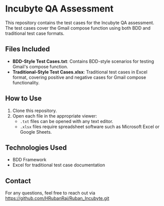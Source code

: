 # Incubyte QA Assessment

This repository contains the test cases for the Incubyte QA assessment. The test cases cover the Gmail compose function using both BDD and traditional test case formats.

## Files Included

- **BDD-Style Test Cases.txt**: Contains BDD-style scenarios for testing Gmail's compose function.
- **Traditional-Style Test Cases.xlsx**: Traditional test cases in Excel format, covering positive and negative cases for Gmail compose functionality.

## How to Use

1. Clone this repository.
2. Open each file in the appropriate viewer:
   - `.txt` files can be opened with any text editor.
   - `.xlsx` files require spreadsheet software such as Microsoft Excel or Google Sheets.


## Technologies Used

- BDD Framework
- Excel for traditional test case documentation

## Contact

For any questions, feel free to reach out via https://github.com/HRubanRaj/Ruban_Incubyte.git
